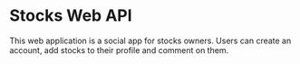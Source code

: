 # Stocks Web API
 This web application is a social app for stocks owners. Users can create an account, add stocks to their profile and comment on them.
